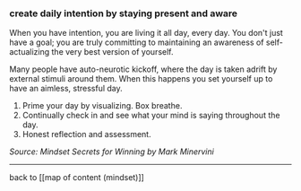 ### create daily intention by staying present and aware

 When you have intention, you are living it all day, every day. You don't just have a goal; you are truly committing to maintaining an awareness of self-actualizing the very best version of yourself.

 Many people have auto-neurotic kickoff, where the day is taken adrift by external stimuli around them. When this happens you set yourself up to have an aimless, stressful day. 

1. Prime your day by visualizing. Box breathe.
2. Continually check in and see what your mind is saying throughout the day.
3. Honest reflection and assessment.

*Source: Mindset Secrets for Winning by Mark Minervini*

---

back to [[map of content (mindset)]]
